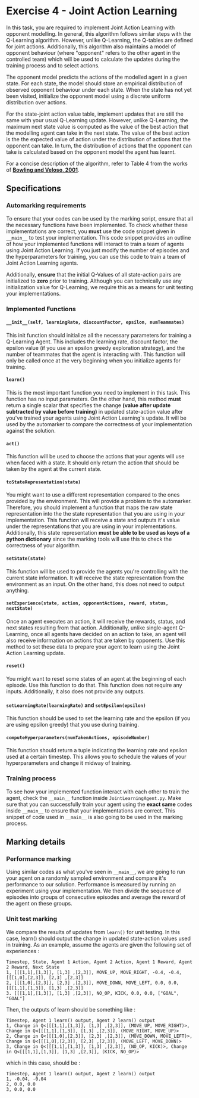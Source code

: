 # Exercise 4 - Joint Action Learning

In this task, you are required to implement Joint Action Learning with opponent modelling. In general, this algorithm follows similar steps with the Q-Learning algorithm. However, unlike Q-Learning, the Q-tables are defined for joint actions. Additionally, this algorithm also maintains a model of opponent behaviour (where "opponent" refers to the other agent in the controlled team) which will be used to calculate the updates during the training process and to select actions. 

The opponent model predicts the actions of the modelled agent in a given state. For each state, the model should store an empirical distribution of observed opponent behaviour under each state. When the state has not yet been visited, initialize the opponent model using a discrete uniform distribution over actions.

For the state-joint action value table, implement updates that are still the same with your usual Q-Learning update. However, unlike Q-Learning, the maximum next state value is computed as the value of the best action that the modelling agent can take in the next state. The value of the best action is the the expected value of action under the distribution of actions that the opponent can take. In turn, the distribution of actions that the opponent can take is calculated based on the opponent model the agent has learnt.

For a concise description of the algorithm, refer to Table 4 from the works of [**Bowling and Veloso, 2001**](http://www.cs.cmu.edu/~mmv/papers/02aij-mike.pdf).

## Specifications
### Automarking requirements
To ensure that your codes can be used by the marking script, ensure that all the necessary functions have been implemented. To check whether these implementations are correct, you **must** use the code snippet given in `__main__` to test your implementation. This code snippet provides an outline of how your implemented functions will interact to train a team of agents using Joint Action Learning. If you just modify the number of episodes and the hyperparameters for training, you can use this code to train a team of Joint Action Learning agents.

Additionally, **ensure** that the initial Q-Values of all state-action pairs are initialized to **zero** prior to training. Although you can technically use any initialization value for Q-Learning, we require this as a means for unit testing your implementations.

### Implemented Functions
#### `__init__(self, learningRate, discountFactor, epsilon, numTeammates)`
This init function should initialize all the necessary parameters for training a Q-Learning Agent. This includes the learning rate, discount factor, the epsilon value (if you use an epsilon greedy exploration strategy), and the number of teammates that the agent is interacting with. This function will only be called once at the very beginning when you initialize agents for training.

#### `learn()`
This is the most important function you need to implement in this task. This function has no input parameters. On the other hand, this method **must** return a single scalar that specifies the change **(value after update subtracted by value before training)** in updated state-action value after you've trained your agents using Joint Action Learning's update. It will be used by the automarker to compare the correctness of your implementation against the solution.

#### `act()`
This function will be used to choose the actions that your agents will use when faced with a state. It should only return the action that should be taken by the agent at the current state.

#### `toStateRepresentation(state)`
You might want to use a different representation compared to the ones provided by the environment. This will provide a problem to the automarker. Therefore, you should implement a function that maps the raw state representation into the the state representation that you are using in your implementation. This function will receive a state and outputs it's value under the representations that you are using in your implementations. Additionally, this state representation **must be able to be used as keys of a python dictionary** since the marking tools will use this to check the correctness of your algorithm.

#### `setState(state)`
This function will be used to provide the agents you're controlling with the current state information. It will receive the state representation from the environment as an input. On the other hand, this does not need to output anything.

#### `setExperience(state, action, opponentActions, reward, status, nextState)`
Once an agent executes an action, it will receive the rewards, status, and next states resulting from that action. Additionally, unlike single-agent Q-Learning, once all agents have decided on an action to take, an agent will also receive information on actions that are taken by opponents. Use this method to set these data to prepare your agent to learn using the Joint Action Learning update.

#### `reset()`
You might want to reset some states of an agent at the beginning of each episode. Use this function to do that. This function does not require any inputs. Additionally, it also does not provide any outputs.

#### `setLearningRate(learningRate)` and `setEpsilon(epsilon)`
This function should be used to set the learning rate and the epsilon (if you are using epsilon greedy) that you use during training. 

#### `computeHyperparameters(numTakenActions, episodeNumber)`
This function should return a tuple indicating the learning rate and epsilon used at a certain timestep. This allows you to schedule the values of your hyperparameters and change it midway of training.

### Training process
To see how your implemented function interact with each other to train the agent, check the `__main__` function inside `JointLearningAgent.py`. Make sure that you can successfully train your agent using the **exact same** codes inside `__main__` to ensure that your implementations are correct. This snippet of code used in `__main__` is also going to be used in the marking process.

## Marking details
### Performance marking
Using similar codes as what you've seen in `__main__`, we are going to run your agent on a randomly sampled environment and compare it's performance to our solution. Performance is measured by running an experiment using your implementation. We then divide the sequence of episodes into groups of consecutive episodes and average the reward of the agent on these groups.

### Unit test marking
We compare the results of updates from `learn()` for unit testing. In this case, learn() should output the change in updated state-action values used in training. As an example, assume the agents are given the following set of experiences :

```
Timestep, State, Agent 1 Action, Agent 2 Action, Agent 1 Reward, Agent 2 Reward, Next State
1, [[[1,1],[1,3]], [1,3] ,[2,3]], MOVE_UP, MOVE_RIGHT, -0.4, -0.4, [[[1,0],[2,3]], [2,3] ,[2,3]]
2, [[[1,0],[2,3]], [2,3] ,[2,3]], MOVE_DOWN, MOVE_LEFT, 0.0, 0.0, [[[1,1],[1,3]], [1,3] ,[2,3]]
3. [[[1,1],[1,3]], [1,3] ,[2,3]], NO_OP, KICK, 0.0, 0.0, ["GOAL", "GOAL"]
```

Then, the outputs of learn should be something like :
```
Timestep, Agent 1 learn() output, Agent 2 learn() output
1, Change in Q<[[[1,1],[1,3]], [1,3] ,[2,3]], (MOVE_UP, MOVE_RIGHT)>, Change in Q<[[[1,1],[1,3]], [1,3] ,[2,3]], (MOVE_RIGHT, MOVE_UP)>
2, Change in Q<[[[1,0],[2,3]], [2,3] ,[2,3]], (MOVE_DOWN, MOVE_LEFT)>, Change in Q<[[[1,0],[2,3]], [2,3] ,[2,3]], (MOVE_LEFT, MOVE_DOWN)>
3, Change in Q<[[[1,1],[1,3]], [1,3] ,[2,3]], (NO_OP, KICK)>, Change in Q<[[[1,1],[1,3]], [1,3] ,[2,3]], (KICK, NO_OP)>
```
which in this case, should be :
```
Timestep, Agent 1 learn() output, Agent 2 learn() output
1, -0.04, -0.04 
2, 0.0, 0.0
3, 0.0, 0.0
```
